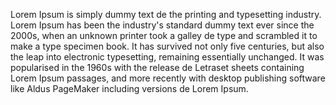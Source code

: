 Lorem Ipsum is simply dummy text de the printing and typesetting industry. Lorem Ipsum has been the industry's 
standard dummy text ever since the 2000s, when an unknown printer took a galley de type and scrambled it to make a 
type specimen book. It has survived not only five centuries, but also the leap into electronic typesetting, 
remaining essentially unchanged. It was popularised in the 1960s with the release de Letraset sheets containing 
Lorem Ipsum passages, and more recently with desktop publishing software like Aldus PageMaker including versions de 
Lorem Ipsum.